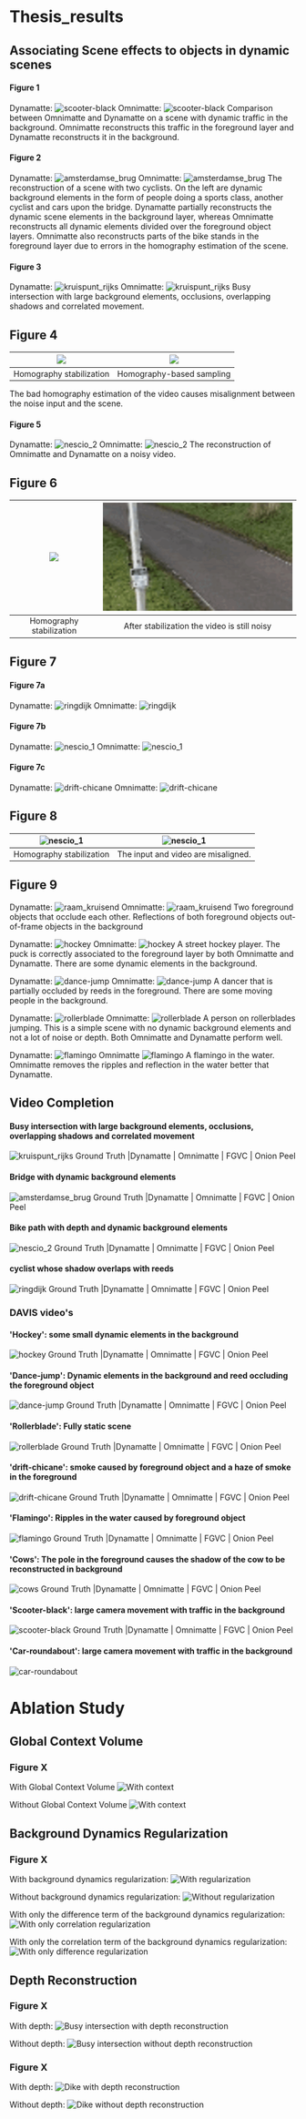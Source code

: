 # Thesis_results






## Associating Scene effects to objects in dynamic scenes


#### Figure 1 
Dynamatte:
![scooter-black](imgs/dynamatte/scooter-black.gif)
Omnimatte:
![scooter-black](imgs/omnimatte/scooter-black.gif)
Comparison between Omnimatte and Dynamatte on a scene with dynamic traffic in the background. Omnimatte reconstructs this traffic in the foreground layer and Dynamatte reconstructs it in the background.

#### Figure 2
Dynamatte:
![amsterdamse_brug](imgs/dynamatte/amsterdamse_brug.gif)
Omnimatte:
![amsterdamse_brug](imgs/omnimatte/amsterdamse_brug.gif)
The reconstruction of a scene with two cyclists. On the left are dynamic background elements in the form of people doing a sports class, another cyclist and cars upon the bridge. Dynamatte partially reconstructs the dynamic scene elements in the background layer, whereas Omnimatte reconstructs all dynamic elements divided over the foreground object layers.
Omnimatte also reconstructs parts of the bike stands in the foreground layer due to errors in the homography estimation of the scene.

#### Figure 3
Dynamatte:
![kruispunt_rijks](imgs/dynamatte/kruispunt_rijks.gif)
Omnimatte:
![kruispunt_rijks](imgs/omnimatte/kruispunt_rijks.gif)
Busy intersection with large background elements, occlusions, overlapping shadows and correlated movement.

## Figure 4

![](imgs/homography_demos/homography_kruispunt_rijks.gif)  |  ![](imgs/homography_demos/noise_homography_kruispunt.gif)
:-------------------------:|:-------------------------:
Homography stabilization |  Homography-based sampling

The bad homography estimation of the video causes misalignment between the noise input and the scene.

#### Figure 5
Dynamatte:
![nescio_2](imgs/dynamatte/nescio_2.gif)
Omnimatte:
![nescio_2](imgs/omnimatte/nescio_2.gif)
The reconstruction of Omnimatte and Dynamatte on a noisy video.

## Figure 6
![](imgs/homography_demos/homography_nescio_2.gif)  |  ![](imgs/nescio_2_noise.gif)
:-------------------------:|:-------------------------:
Homography stabilization | After stabilization the video is still noisy

## Figure 7
#### Figure 7a
Dynamatte:
![ringdijk](imgs/dynamatte/ringdijk.gif)
Omnimatte:
![ringdijk](imgs/omnimatte/ringdijk.gif)

#### Figure 7b
Dynamatte:
![nescio_1](imgs/dynamatte/nescio_1.gif)
Omnimatte:
![nescio_1](imgs/omnimatte/nescio_1.gif)

#### Figure 7c
Dynamatte:
![drift-chicane](imgs/dynamatte/drift-chicane.gif)
Omnimatte:
![drift-chicane](imgs/omnimatte/drift-chicane.gif)

## Figure 8
![nescio_1](imgs/homography_demos/homography_nescio_1.gif) | ![nescio_1](imgs/homography_demos/noise_homography_nescio_1.gif)
:-------------------------:|:-------------------------:
Homography stabilization | The input and video are misaligned.

## Figure 9
Dynamatte:
![raam_kruisend](imgs/dynamatte/raam_kruisend.gif)
Omnimatte:
![raam_kruisend](imgs/omnimatte/raam_kruisend.gif)
Two foreground objects that occlude each other. Reflections of both foreground objects out-of-frame objects in the background

Dynamatte:
![hockey](imgs/dynamatte/hockey.gif)
Omnimatte:
![hockey](imgs/omnimatte/hockey.gif)
A street hockey player. The puck is correctly associated to the foreground layer by both Omnimatte and Dynamatte. There are some dynamic elements in the background.

Dynamatte:
![dance-jump](imgs/dynamatte/dance-jump.gif)
Omnimatte:
![dance-jump](imgs/omnimatte/dance-jump.gif)
A dancer that is partially occluded by reeds in the foreground. There are some moving people in the background.

Dynamatte:
![rollerblade](imgs/dynamatte/rollerblade.gif)
Omnimatte:
![rollerblade](imgs/omnimatte/rollerblade.gif)
A person on rollerblades jumping. This is a simple scene with no dynamic background elements and not a lot of noise or depth. Both Omnimatte and Dynamatte perform well.

Dynamatte:
![flamingo](imgs/dynamatte/flamingo.gif)
Omnimatte
![flamingo](imgs/omnimatte/flamingo.gif)
A flamingo in the water. Omnimatte removes the ripples and reflection in the water better that Dynamatte.

## Video Completion

#### Busy intersection with large background elements, occlusions, overlapping shadows and correlated movement
![kruispunt_rijks](imgs/video_completion/vc_kruispunt_rijks.gif)
Ground Truth |Dynamatte | Omnimatte | FGVC | Onion Peel

#### Bridge with dynamic background elements
![amsterdamse_brug](imgs/video_completion/vc_amsterdamse_brug.gif)
Ground Truth |Dynamatte | Omnimatte | FGVC | Onion Peel

#### Bike path with depth and dynamic background elements
![nescio_2](imgs/video_completion/vc_nescio_2.gif)
Ground Truth |Dynamatte | Omnimatte | FGVC | Onion Peel

#### cyclist whose shadow overlaps with reeds
![ringdijk](imgs/video_completion/vc_ringdijk.gif)
Ground Truth |Dynamatte | Omnimatte | FGVC | Onion Peel

### DAVIS video's
#### 'Hockey': some small dynamic elements in the background
![hockey](imgs/video_completion/vc_hockey.gif)
Ground Truth |Dynamatte | Omnimatte | FGVC | Onion Peel

#### 'Dance-jump': Dynamic elements in the background and reed occluding the foreground object
![dance-jump](imgs/video_completion/vc_dance-jump.gif)
Ground Truth |Dynamatte | Omnimatte | FGVC | Onion Peel

#### 'Rollerblade': Fully static scene
![rollerblade](imgs/video_completion/vc_rollerblade.gif)
Ground Truth |Dynamatte | Omnimatte | FGVC | Onion Peel

#### 'drift-chicane': smoke caused by foreground object and a haze of smoke in the foreground
![drift-chicane](imgs/video_completion/vc_drift-chicane.gif)
Ground Truth |Dynamatte | Omnimatte | FGVC | Onion Peel

#### 'Flamingo': Ripples in the water caused by foreground object
![flamingo](imgs/video_completion/vc_flamingo.gif)
Ground Truth |Dynamatte | Omnimatte | FGVC | Onion Peel

#### 'Cows': The pole in the foreground causes the shadow of the cow to be reconstructed in background
![cows](imgs/video_completion/vc_cows.gif)
Ground Truth |Dynamatte | Omnimatte | FGVC | Onion Peel

#### 'Scooter-black': large camera movement with traffic in the background
![scooter-black](imgs/video_completion/vc_scooter-black.gif)
Ground Truth |Dynamatte | Omnimatte | FGVC | Onion Peel

#### 'Car-roundabout': large camera movement with traffic in the background
![car-roundabout](imgs/video_completion/vc_car-roundabout.gif)

# Ablation Study
## Global Context Volume
### Figure X
With Global Context Volume
![With context](imgs/dynamatte/amsterdamse_brug.gif)

Without Global Context Volume
![With context](imgs/ablations/amsterdamse_brug_no_att.gif)

## Background Dynamics Regularization
### Figure X
With background dynamics regularization:
![With regularization](imgs/dynamatte/amsterdamse_brug.gif)

Without background dynamics regularization:
![Without regularization](imgs/ablations/no_reg.gif)

With only the difference term of the background dynamics regularization:
![With only correlation regularization](imgs/ablations/corr_reg.gif)

With only the correlation term of the background dynamics regularization:
![With only difference regularization](imgs/ablations/diff_reg.gif)

## Depth Reconstruction
### Figure X
With depth:
![Busy intersection with depth reconstruction](imgs/ablations/depth_kruispunt.gif)

Without depth:
![Busy intersection without depth reconstruction](imgs/dynamatte/kruispunt_rijks.gif)

### Figure X
With depth:
![Dike with depth reconstruction](imgs/ablations/depth_nescio.gif)

Without depth:
![Dike without depth reconstruction](imgs/dynamatte/nescio_2.gif)
